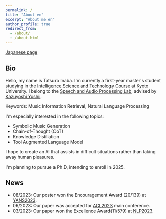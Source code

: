 ```yaml
---
permalink: /
title: "About en"
excerpt: "About me en"
author_profile: true
redirect_from: 
  - /about/
  - /about.html
---
```


[Japanese page](about_jp.html)

## Bio
Hello, my name is Tatsuro Inaba.
I'm currently a first-year master's student studying in the [Intelligence Science and Technology Course](https://www.ist.i.kyoto-u.ac.jp/) at Kyoto University.
I belong to the [Speech and Audio Processing Lab](http://sap.ist.i.kyoto-u.ac.jp/EN/), advised by [Kazuyoshi Yoshii](http://sap.ist.i.kyoto-u.ac.jp/members/yoshii/).

Keywords: Music Information Retrieval, Natural Language Processing

I'm especially interested in the following topics:
- Symbolic Music Generation
- Chain-of-Thought (CoT)
- Knowledge Distillation
- Tool Augmented Language Model

I hope to create an AI that assists in difficult situations rather than taking away human pleasures.


I'm planning to pursue a Ph.D, intending to enroll in 2025.


## News

- 08/2023: Our poster won the Encouragement Award (20/139) at [YANS2023](https://yans.anlp.jp/entry/yans2023).
- 06/2023: Our paper was accepted for [ACL2023](https://2023.aclweb.org/) main conference.
- 03/2023: Our paper won the Excellence Award(11/579) at [NLP2023](https://www.anlp.jp/nlp2023/).
